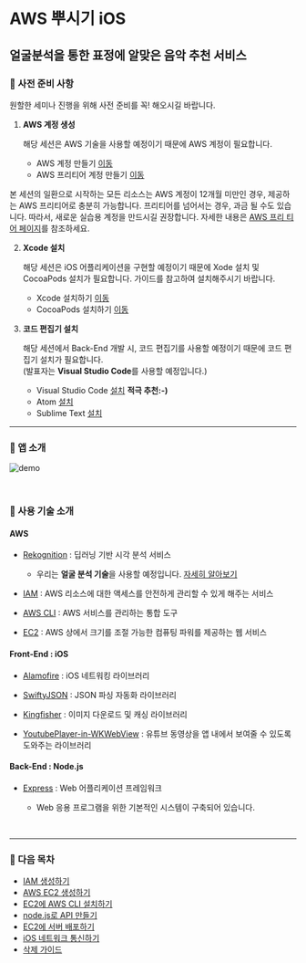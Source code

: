 # AWS 뿌시기 iOS

## 얼굴분석을 통한 표정에 알맞은 음악 추천 서비스

### 🚩 사전 준비 사항

원할한 세미나 진행을 위해 사전 준비를 꼭! 해오시길 바랍니다.

1. **AWS 계정 생성**

   해당 세션은 AWS 기술을 사용할 예정이기 때문에 AWS 계정이 필요합니다.

   - AWS 계정 만들기 [이동](https://portal.aws.amazon.com/billing/signup#/start)
   - AWS 프리티어 계정 만들기 [이동](https://aws.amazon.com/ko/free)

본 세션의 일환으로 시작하는 모든 리소스는 AWS 계정이 12개월 미만인 경우, 제공하는 AWS 프리티어로 충분히 가능합니다. 프리티어를 넘어서는 경우, 과금 될 수도 있습니다. 따라서, 새로운 실습용 계정을 만드시길 권장합니다. 자세한 내용은 [AWS 프리 티어 페이지](https://aws.amazon.com/free/)를 참조하세요.

2. **Xcode 설치**

   해당 세션은 iOS 어플리케이션을 구현할 예정이기 때문에 Xode 설치 및 CocoaPods 설치가 필요합니다. 가이드를 참고하여 설치해주시기 바랍니다.

   - Xcode 설치하기 [이동](https://github.com/AUSG/ausg-seminar-2019/tree/master/iOSTrack/Preparation)
   - CocoaPods 설치하기 [이동](https://github.com/kyeahen/ExpressionRekognitionMusicService/blob/master/Guide/CocoaPods%20%EC%84%A4%EC%B9%98%20%EA%B0%80%EC%9D%B4%EB%93%9C.md)


3. **코드 편집기 설치**

   해당 세션에서 Back-End 개발 시, 코드 편집기를 사용할 예정이기 때문에 코드 편집기 설치가 필요합니다. <br/>
   (발표자는 **Visual Studio Code**를 사용할 예정입니다.) 

   - Visual Studio Code [설치](https://code.visualstudio.com/)  **적극 추천:-)**
   - Atom [설치](https://atom.io/)
   - Sublime Text [설치](https://www.sublimetext.com/)

------

### 🚩 앱 소개

![demo](https://github.com/kyeahen/ExpressionRekognitionMusicService/blob/master/Guide/images/demo.gif)

<br/>

### 🚩 사용 기술 소개

#### AWS

- [Rekognition](https://ap-northeast-2.console.aws.amazon.com/rekognition/home?region=ap-northeast-2#/) : 딥러닝 기반 시각 분석 서비스
  - 우리는 **얼굴 분석 기술**을 사용할 예정입니다. [자세히 알아보기](https://ap-northeast-2.console.aws.amazon.com/rekognition/home?region=ap-northeast-2#/face-detection)
  
- [IAM](https://aws.amazon.com/ko/iam/) : AWS 리소스에 대한 액세스를 안전하게 관리할 수 있게 해주는 서비스

- [AWS CLI](https://aws.amazon.com/ko/cli/) : AWS 서비스를 관리하는 통합 도구

- [EC2](https://aws.amazon.com/ko/ec2/?nc2=h_m1) : AWS 상에서 크기를 조절 가능한 컴퓨팅 파워를 제공하는 웹 서비스

#### Front-End : iOS

- [Alamofire](https://github.com/Alamofire/Alamofire) : iOS 네트워킹 라이브러리

- [SwiftyJSON](https://github.com/SwiftyJSON/SwiftyJSON) : JSON 파싱 자동화 라이브러리

- [Kingfisher](https://github.com/onevcat/Kingfisher) : 이미지 다운로드 및 캐싱 라이브러리

- [YoutubePlayer-in-WKWebView](https://github.com/hmhv/YoutubePlayer-in-WKWebView) : 유튜브 동영상을 앱 내에서 보여줄 수 있도록 도와주는 라이브러리

#### Back-End : Node.js

- [Express](https://github.com/expressjs/express) : Web 어플리케이션 프레임워크

  - Web 응용 프로그램을 위한 기본적인 시스템이 구축되어 있습니다.

<br/>

------

### 🚩 다음 목차

- [IAM 생성하기](https://github.com/kyeahen/ExpressionRekognitionMusicService/blob/master/Guide/IAM%20%EC%83%9D%EC%84%B1%ED%95%98%EA%B8%B0.md)
- [AWS EC2 생성하기](https://github.com/kyeahen/ExpressionRekognitionMusicService/blob/master/Guide/AWS%20EC2%20%EC%83%9D%EC%84%B1%ED%95%98%EA%B8%B0.md)
- [EC2에 AWS CLI 설치하기](https://github.com/kyeahen/ExpressionRekognitionMusicService/blob/master/Guide/EC2%EC%97%90%20AWS%20CLI%20%EC%84%A4%EC%B9%98%ED%95%98%EA%B8%B0.md)
- [node.js로 API 만들기](https://github.com/kyeahen/ExpressionRekognitionMusicService/blob/master/Guide/node.js%EB%A1%9C%20API%20%EB%A7%8C%EB%93%A4%EA%B8%B0.md)
- [EC2에 서버 배포하기](https://github.com/kyeahen/ExpressionRekognitionMusicService/blob/master/Guide/EC2%EC%97%90%20%EC%84%9C%EB%B2%84%20%EB%B0%B0%ED%8F%AC%ED%95%98%EA%B8%B0.md)
- [iOS 네트워크 통신하기](https://github.com/kyeahen/ExpressionRekognitionMusicService/blob/master/Guide/iOS%20%EB%84%A4%ED%8A%B8%EC%9B%8C%ED%82%B9%20%ED%86%B5%EC%8B%A0%ED%95%98%EA%B8%B0.md)
- [삭제 가이드](https://github.com/kyeahen/ExpressionRekognitionMusicService/blob/master/Guide/%EC%82%AD%EC%A0%9C%20%EA%B0%80%EC%9D%B4%EB%93%9C.md)


